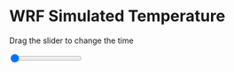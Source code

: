 <h1>WRF Simulated Temperature</h1>
<p>Drag the slider to change the time</p>

<div class="slidecontainer">
<input oninput='setImage(this)' class="slider" type="range" min="0" max="29" value="0" step="1" />
<img id='img'/>
</div>

<script>
var img = document.getElementById('img');
var img_array = ['/assets/images/wrf/t_wrfout_d01_2020-06-27_12:00:00.png',
'/assets/images/wrf/t_wrfout_d01_2020-06-27_13:00:00.png',
'/assets/images/wrf/t_wrfout_d01_2020-06-27_14:00:00.png',
'/assets/images/wrf/t_wrfout_d01_2020-06-27_15:00:00.png',
'/assets/images/wrf/t_wrfout_d01_2020-06-27_16:00:00.png',
'/assets/images/wrf/t_wrfout_d01_2020-06-27_17:00:00.png',
'/assets/images/wrf/t_wrfout_d01_2020-06-27_18:00:00.png',
'/assets/images/wrf/t_wrfout_d01_2020-06-27_19:00:00.png',
'/assets/images/wrf/t_wrfout_d01_2020-06-27_20:00:00.png',
'/assets/images/wrf/t_wrfout_d01_2020-06-27_21:00:00.png',
'/assets/images/wrf/t_wrfout_d01_2020-06-27_22:00:00.png',
'/assets/images/wrf/t_wrfout_d01_2020-06-27_23:00:00.png',
'/assets/images/wrf/t_wrfout_d01_2020-06-28_00:00:00.png',
'/assets/images/wrf/t_wrfout_d01_2020-06-28_01:00:00.png',
'/assets/images/wrf/t_wrfout_d01_2020-06-28_02:00:00.png',
'/assets/images/wrf/t_wrfout_d01_2020-06-28_03:00:00.png',
'/assets/images/wrf/t_wrfout_d01_2020-06-28_04:00:00.png',
'/assets/images/wrf/t_wrfout_d01_2020-06-28_05:00:00.png',
'/assets/images/wrf/t_wrfout_d01_2020-06-28_06:00:00.png',
'/assets/images/wrf/t_wrfout_d01_2020-06-28_07:00:00.png',
'/assets/images/wrf/t_wrfout_d01_2020-06-28_08:00:00.png',
'/assets/images/wrf/t_wrfout_d01_2020-06-28_09:00:00.png',
'/assets/images/wrf/t_wrfout_d01_2020-06-28_10:00:00.png',
'/assets/images/wrf/t_wrfout_d01_2020-06-28_11:00:00.png',
'/assets/images/wrf/t_wrfout_d01_2020-06-28_12:00:00.png',
'/assets/images/wrf/t_wrfout_d01_2020-06-28_13:00:00.png',
'/assets/images/wrf/t_wrfout_d01_2020-06-28_14:00:00.png',
'/assets/images/wrf/t_wrfout_d01_2020-06-28_15:00:00.png',
'/assets/images/wrf/t_wrfout_d01_2020-06-28_16:00:00.png',];
function setImage(obj)
{
        var value = obj.value;
        img.src = img_array[value];

}
</script>

